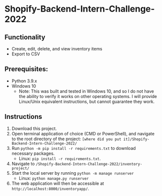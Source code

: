 # Shopify-Backend-Intern-Challenge-2022

## Functionality
- Create, edit, delete, and view inventory items
- Export to CSV

## Prerequisites: 
- Python 3.9.x
- Windows 10
    - Note: This was built and tested in Windows 10, and so I do not have the ability to verify it works on other operating systems. I will provide Linux/Unix equivalent instructions, but cannot guarantee they work.
    
## Instructions
1. Download this project.
2. Open terminal application of choice (CMD or PowerShell), and navigate to the root directory of the project: `[where did you put it]/Shopify-Backend-Intern-Challenge-2022/`
3. Run `python -m pip install -r requirements.txt` to download necessary packages. 
    - Linux: `pip install -r requirements.txt`.
4. Navigate to `/Shopify-Backend-Intern-Challenge-2022/inventory-project/`
5. Start the local server by running `python -m manage runserver`
    - Linux: `python manage.py runserver`
6. The web application will then be accessible at `http://localhost:8000/inventoryapp/`.
